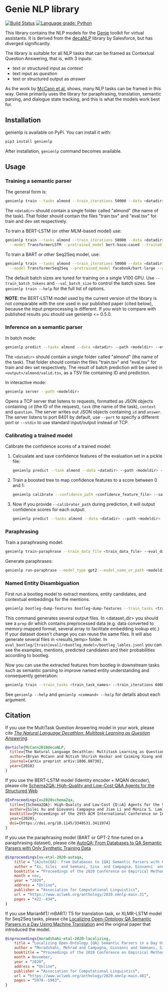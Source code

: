 # Genie NLP library

[![Build Status](https://travis-ci.com/stanford-oval/genienlp.svg?branch=master)](https://travis-ci.com/stanford-oval/genienlp) [![Language grade: Python](https://img.shields.io/lgtm/grade/python/g/stanford-oval/genienlp.svg?logo=lgtm&logoWidth=18)](https://lgtm.com/projects/g/stanford-oval/genienlp/context:python)

This library contains the NLP models for the [Genie](https://github.com/stanford-oval/genie-toolkit) toolkit for
virtual assistants. It is derived from the [decaNLP](https://github.com/salesforce/decaNLP) library by Salesforce,
but has diverged significantly.

The library is suitable for all NLP tasks that can be framed as Contextual Question Answering, that is, with 3 inputs:

- text or structured input as _context_
- text input as _question_
- text or structured output as _answer_

As the work by [McCann et al.](https://arxiv.org/abs/1806.08730) shows, many NLP tasks can be framed in this way.
Genie primarily uses the library for paraphrasing, translation, semantic parsing, and dialogue state tracking, and this is
what the models work best for.

## Installation

genienlp is available on PyPi. You can install it with:

```bash
pip3 install genienlp
```

After installation, `genienlp` command becomes available.

## Usage

### Training a semantic parser

The general form is:
```bash
genienlp train --tasks almond --train_iterations 50000 --data <datadir> --save <modeldir> <flags>
```

The `<datadir>` should contain a single folder called "almond" (the name of the task). That folder should
contain the files "train.tsv" and "eval.tsv" for train and dev set respectively.

To train a BERT-LSTM (or other MLM-based model) use:
```bash
genienlp train --tasks almond --train_iterations 50000 --data <datadir> --save <modeldir> \
  --model TransformerLSTM --pretrained_model bert-base-cased --trainable_decoder_embedding 50
```

To train a BART or other Seq2Seq model, use:
```bash
genienlp train --tasks almond --train_iterations 50000 --data <datadir> --save <modeldir> \
  --model TransformerSeq2Seq --pretrained_model facebook/bart-large --gradient_accumulation_steps 20
```

The default batch sizes are tuned for training on a single V100 GPU. Use `--train_batch_tokens` and `--val_batch_size`
to control the batch sizes. See `genienlp train --help` for the full list of options.

**NOTE**: the BERT-LSTM model used by the current version of the library is not comparable with the
one used in our published paper (cited below), because the input preprocessing is different. If you
wish to compare with published results you should use genienlp <= 0.5.0.

### Inference on a semantic parser

In batch mode:
```bash
genienlp predict --tasks almond --data <datadir> --path <modeldir> --eval_dir <output>
```

The `<datadir>` should contain a single folder called "almond" (the name of the task). That folder should
contain the files "train.tsv" and "eval.tsv" for train and dev set respectively. The result of batch prediction
will be saved in `<output>/almond/valid.tsv`, as a TSV file containing ID and prediction.

In interactive mode:
```bash
genienlp server --path <modeldir>
```

Opens a TCP server that listens to requests, formatted as JSON objects containing `id` (the ID of the request),
`task` (the name of the task), `context` and `question`. The server writes out JSON objects containing `id` and
`answer`. The server listens to port 8401 by default, use `--port` to specify a different port or `--stdin` to
use standard input/output instead of TCP.

### Calibrating a trained model
Calibrate the confidence scores of a trained model:

1. Calcualate and save confidence features of the evaluation set in a pickle file:
    ```bash
    genienlp predict --task almond --data <datadir> --path <modeldir> --save_confidence_features --confidence_feature_path <confidence_feature_file>
    ```

1. Train a boosted tree to map confidence features to a score between 0 and 1:
    ```bash
    genienlp calibrate --confidence_path <confidence_feature_file> --save <calibrator_path>
    ````

1. Now if you provide `--calibrator_path` during prediction, it will output confidence scores for each output:
    ```bash
    genienlp predict --tasks almond --data <datadir> --path <modeldir> --calibrator_path <calibrator_path>
    ```

### Paraphrasing
Train a paraphrasing model:

```bash
genienlp train-paraphrase --train_data_file <train_data_file> --eval_data_file <dev_data_file> --output_dir <modeldir> --model_type gpt2 --do_train --do_eval --evaluate_during_training --logging_steps 1000 --save_steps 1000 --max_steps 40000 --save_total_limit 2 --gradient_accumulation_steps 16 --per_gpu_eval_batch_size 4 --per_gpu_train_batch_size 4 --num_train_epochs 1 --model_name_or_path <gpt2/gpt2-medium/gpt2-large/gpt2-xlarge>
```

Generate paraphrases:

```bash
genienlp run-paraphrase --model_type gpt2 --model_name_or_path <modeldir> --temperature 0.3 --repetition_penalty 1.0 --num_samples 4 --length 15 --batch_size 32 --input_file <input tsv file> --input_column 1
```


### Named Entity Disambiguation

First run a bootleg model to extract mentions, entity candidates, and contextual embeddings for the mentions.
```bash
genienlp bootleg-dump-features bootleg-dump-features --train_tasks <train_task_names> --save <savedir> --preserve_case --data <dataset_dir> --train_batch_tokens 400 --val_batch_size 400 --database_type json --database_dir <database_dir> --features type_id type_prob --features_size 1 1 --features_default_val 0 1.0 --num_workers 0 --min_entity_len 1 --max_entity_len 4 --bootleg_input_dir <bootleg_input_dir> --bootleg_model <bootleg_model>
```
This command generates several output files. In <dataset_dir> you should see a `prep` dir which contains preprocessed data (e.g. data converted to memory-mapped format, several array to facilitate embedding lookup etc.) If your dataset doesn't change you can reuse the same files.
It will also generate several files in <results_temp> folder. In `eval_bootleg/[train|eval]/<bootleg_model>/bootleg_lables.jsonl` you can see the examples, mentions, predicted candidates and their probabilities according to bootleg. 

Now you can use the extracted features from bootleg in downstream tasks such as semantic parsing to improve named entity understanding and consequently generation:
```bash
genienlp train --train_tasks <train_task_names> --train_iterations 60000 --preserve_case --save <savedir> --data <dataset_dir> --model TransformerLSTM --pretrained_model bert-base-uncased --trainable_decoder_embeddings 50 --train_batch_tokens 1000 --val_batch_size 1000 --do_ner --database_type json --database_dir <database_dir> --retrieve_method bootleg --features type_id type_prob --features_size 1 1 --features_default_val 0 1.0 --num_workers 0 --min_entity_len 1 --max_entity_len 4 --bootleg_input_dir <bootleg_input_dir> --bootleg_model <bootleg_model>
```


See `genienlp --help` and `genienlp <command> --help` for details about each argument.


## Citation

If you use the MultiTask Question Answering model in your work, please cite [*The Natural Language Decathlon: Multitask Learning as Question Answering*](https://arxiv.org/abs/1806.08730).

```bibtex
@article{McCann2018decaNLP,
  title={The Natural Language Decathlon: Multitask Learning as Question Answering},
  author={Bryan McCann and Nitish Shirish Keskar and Caiming Xiong and Richard Socher},
  journal={arXiv preprint arXiv:1806.08730},
  year={2018}
}
```

If you use the BERT-LSTM model (Identity encoder + MQAN decoder), please cite [Schema2QA: High-Quality and Low-Cost Q&A Agents for the Structured Web](https://arxiv.org/abs/2001.05609)

```bibtex
@InProceedings{xu2020schema2qa,
  title={{Schema2QA}: High-Quality and Low-Cost {Q\&A} Agents for the Structured Web},
  author={Silei Xu and Giovanni Campagna and Jian Li and Monica S. Lam},
  booktitle={Proceedings of the 29th ACM International Conference on Information and Knowledge Management},
  year={2020},
  doi={https://doi.org/10.1145/3340531.3411974}
}
```

If you use the paraphrasing model (BART or GPT-2 fine-tuned on a paraphrasing dataset), please cite [AutoQA: From Databases to QA Semantic Parsers with Only Synthetic Training Data](https://arxiv.org/abs/2010.04806)

```bibtex
@inproceedings{xu-etal-2020-autoqa,
    title = "{A}uto{QA}: From Databases to {QA} Semantic Parsers with Only Synthetic Training Data",
    author = "Xu, Silei  and Semnani, Sina  and Campagna, Giovanni  and Lam, Monica",
    booktitle = "Proceedings of the 2020 Conference on Empirical Methods in Natural Language Processing (EMNLP)",
    month = nov,
    year = "2020",
    address = "Online",
    publisher = "Association for Computational Linguistics",
    url = "https://www.aclweb.org/anthology/2020.emnlp-main.31",
    pages = "422--434",
}
```

If you use MarianMT/ mBART/ T5 for translation task, or XLMR-LSTM model for Seq2Seq tasks, please cite [Localizing Open-Ontology QA Semantic Parsers in a Day Using Machine Translation](https://arxiv.org/abs/2010.05106) and the original paper that introduced the model.

```bibtex
@inproceedings{moradshahi-etal-2020-localizing,
    title = "Localizing Open-Ontology {QA} Semantic Parsers in a Day Using Machine Translation",
    author = "Moradshahi, Mehrad and Campagna, Giovanni and Semnani, Sina and Xu, Silei and Lam, Monica",
    booktitle = "Proceedings of the 2020 Conference on Empirical Methods in Natural Language Processing (EMNLP)",
    month = November,
    year = "2020",
    address = "Online",
    publisher = "Association for Computational Linguistics",
    url = "https://www.aclweb.org/anthology/2020.emnlp-main.481",
    pages = "5970--5983",
}
```
